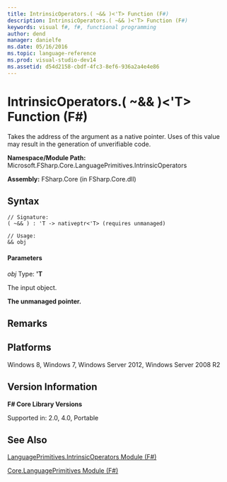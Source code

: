 ```yaml
---
title: IntrinsicOperators.( ~&& )<'T> Function (F#)
description: IntrinsicOperators.( ~&& )<'T> Function (F#)
keywords: visual f#, f#, functional programming
author: dend
manager: danielfe
ms.date: 05/16/2016
ms.topic: language-reference
ms.prod: visual-studio-dev14
ms.assetid: d54d2158-cbdf-4fc3-8ef6-936a2a4e4e86 
---
```


# IntrinsicOperators.( ~&& )<'T> Function (F#)

Takes the address of the argument as a native pointer. Uses of this value may result in the generation of unverifiable code.

**Namespace/Module Path:** Microsoft.FSharp.Core.LanguagePrimitives.IntrinsicOperators

**Assembly:** FSharp.Core (in FSharp.Core.dll)


## Syntax

```
// Signature:
( ~&& ) : 'T -> nativeptr<'T> (requires unmanaged)

// Usage:
&& obj
```

#### Parameters
*obj*
Type: **'T**


The input object.



**The unmanaged pointer.**
## Remarks

## Platforms
Windows 8, Windows 7, Windows Server 2012, Windows Server 2008 R2


## Version Information
**F# Core Library Versions**

Supported in: 2.0, 4.0, Portable




## See Also
[LanguagePrimitives.IntrinsicOperators Module &#40;F&#35;&#41;](LanguagePrimitives.IntrinsicOperators-Module-%5BFSharp%5D.md)

[Core.LanguagePrimitives Module &#40;F&#35;&#41;](Core.LanguagePrimitives-Module-%5BFSharp%5D.md)

